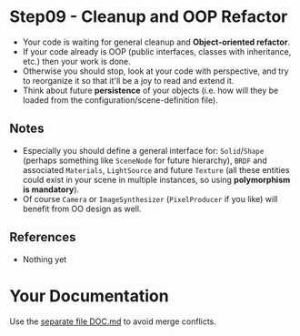 # Step09 - Cleanup and OOP Refactor
* Your code is waiting for general cleanup and **Object-oriented refactor**.
* If your code already is OOP (public interfaces, classes with inheritance, etc.)
  then your work is done.
* Otherwise you should stop, look at your code with perspective, and try
  to reorganize it so that it'll be a joy to read and extend it.
* Think about future **persistence** of your objects (i.e. how will they be
  loaded from the configuration/scene-definition file).

## Notes
* Especially you should define a general interface for: `Solid`/`Shape` (perhaps something
  like `SceneNode` for future hierarchy), `BRDF` and associated `Materials`,
  `LightSource` and future `Texture` (all these entities could exist in your
  scene in multiple instances, so using **polymorphism is mandatory**).
* Of course `Camera` or `ImageSynthesizer` (`PixelProducer` if you like)
  will benefit from OO design as well.

## References
* Nothing yet

# Your Documentation
Use the [separate file DOC.md](DOC.md) to avoid merge conflicts.
